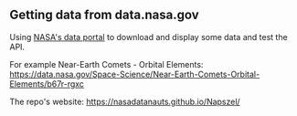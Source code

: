 ## Getting data from data.nasa.gov

Using <a href="https://data.nasa.gov">NASA's data portal</a> to download and display some data and test the API.

For example Near-Earth Comets - Orbital Elements: https://data.nasa.gov/Space-Science/Near-Earth-Comets-Orbital-Elements/b67r-rgxc

The repo's website: <a href="https://nasadatanauts.github.io/Napszel/">https://nasadatanauts.github.io/Napszel/</a>

